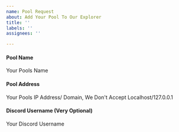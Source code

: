 ```yaml
---
name: Pool Request
about: Add Your Pool To Our Explorer
title: ''
labels: ''
assignees: ''

---
```


#### Pool Name
Your Pools Name
#### Pool Address
Your Pools IP Address/ Domain, We Don't Accept Localhost/127.0.0.1
#### Discord Username (Very Optional)
Your Discord Username
